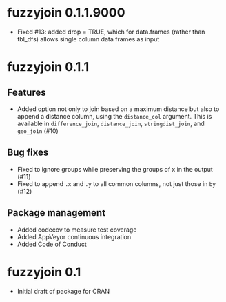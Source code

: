 # fuzzyjoin 0.1.1.9000

* Fixed #13: added drop = TRUE, which for data.frames (rather than tbl_dfs) allows single column data frames as input

# fuzzyjoin 0.1.1

## Features

* Added option not only to join based on a maximum distance but also to append a distance column, using the `distance_col` argument. This is available in `difference_join`, `distance_join`, `stringdist_join`, and `geo_join` (#10)

## Bug fixes

* Fixed to ignore groups while preserving the groups of x in the output (#11)
* Fixed to append `.x` and `.y` to all common columns, not just those in `by` (#12)

## Package management

* Added codecov to measure test coverage
* Added AppVeyor continuous integration
* Added Code of Conduct

# fuzzyjoin 0.1

* Initial draft of package for CRAN

